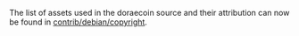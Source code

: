 The list of assets used in the doraecoin source and their attribution can now be found in [contrib/debian/copyright](../contrib/debian/copyright).
